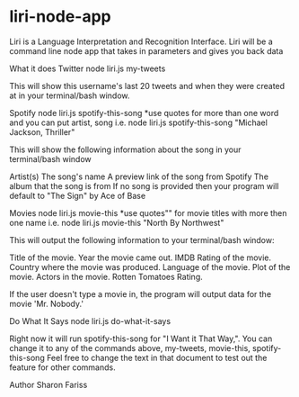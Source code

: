 # liri-node-app
Liri is a Language Interpretation and Recognition Interface. Liri will be a command line node app that takes in parameters and gives you back data

What it does
Twitter
node liri.js my-tweets <insert Twitter handle>

This will show this username's last 20 tweets and when they were created at in your terminal/bash window.

Spotify
node liri.js spotify-this-song <insert song title>*use quotes for more than one word and you can put artist, song i.e. node liri.js spotify-this-song "Michael Jackson, Thriller"

This will show the following information about the song in your terminal/bash window

Artist(s)
The song's name
A preview link of the song from Spotify
The album that the song is from
If no song is provided then your program will default to "The Sign" by Ace of Base 

Movies
node liri.js movie-this <insert movie title>*use quotes"" for movie titles with more then one name i.e. node liri.js movie-this "North By Northwest"

This will output the following information to your terminal/bash window:

Title of the movie.
Year the movie came out.
IMDB Rating of the movie.
Country where the movie was produced.
Language of the movie.
Plot of the movie.
Actors in the movie.
Rotten Tomatoes Rating.

If the user doesn't type a movie in, the program will output data for the movie 'Mr. Nobody.'

Do What It Says
node liri.js do-what-it-says

Right now it will run spotify-this-song for "I Want it That Way,".
You can change it to any of the commands above, my-tweets, movie-this, spotify-this-song
Feel free to change the text in that document to test out the feature for other commands.

Author
Sharon Fariss
